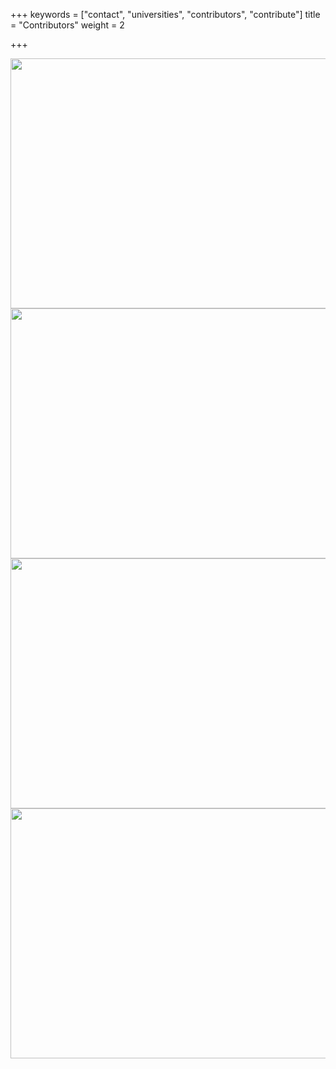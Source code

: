 +++
keywords = ["contact", "universities", "contributors", "contribute"]
title = "Contributors"
weight = 2

+++
<div class="gallery">
<img src="logo" width="600" height="400">
</div>

<div class="gallery">
<img src="logo" width="600" height="400">
</div>

<div class="gallery">
<img src="logo" width="600" height="400">
</div>

<div class="gallery">
<img src="logo" width="600" height="400">
</div>